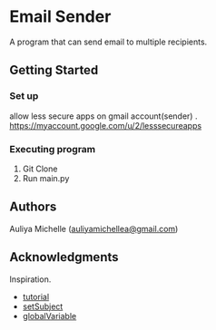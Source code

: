 # Email Sender

A program that can send email to multiple recipients.

## Getting Started

### Set up

allow less secure apps on gmail account(sender) .
https://myaccount.google.com/u/2/lesssecureapps

### Executing program

1. Git Clone
2. Run main.py

## Authors

Auliya Michelle (auliyamichellea@gmail.com)

## Acknowledgments

Inspiration.

- [tutorial](https://realpython.com/python-send-email/)
- [setSubject](https://stackoverflow.com/questions/7232088/python-subject-not-shown-when-sending-email-using-smtplib-module)
- [globalVariable](https://stackoverflow.com/questions/10588317/python-function-global-variables)
